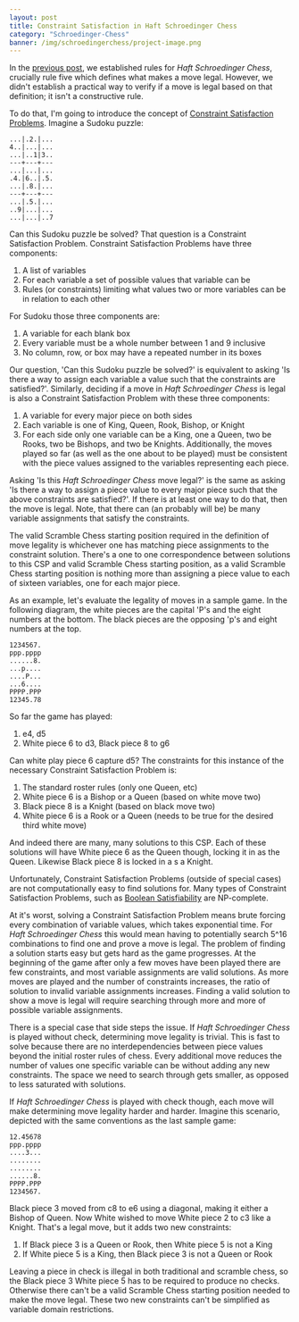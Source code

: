 ```yaml
---
layout: post
title: Constraint Satisfaction in Haft Schroedinger Chess
category: "Schroedinger-Chess"
banner: /img/schroedingerchess/project-image.png
---
```


In the [previous post](schroedinger-chess/2017/11/28/introduction-to-haft-schroedinger-chess.html), we established rules for *Haft Schroedinger Chess*, crucially rule five which defines what makes a move legal. However, we didn't establish a practical way to verify if a move is legal based on that definition; it isn't a constructive rule.

To do that, I'm going to introduce the concept of [Constraint Satisfaction Problems](https://en.wikipedia.org/wiki/Constraint_satisfaction_problem). Imagine a Sudoku puzzle: 

    ...|.2.|...
    4..|...|...
    ...|..1|3..
    ---+---+---
    ...|...|...
    .4.|6..|.5.
    ...|.8.|...
    ---+---+---
    ...|.5.|...
    ..9|...|...
    ...|...|..7

Can this Sudoku puzzle be solved? That question is a Constraint Satisfaction Problem. Constraint Satisfaction Problems have three components:

1. A list of variables
2. For each variable a set of possible values that variable can be
3. Rules (or constraints) limiting what values two or more variables can be in relation to each other

For Sudoku those three components are:

1. A variable for each blank box
2. Every variable must be a whole number between 1 and 9 inclusive
3. No column, row, or box may have a repeated number in its boxes

Our question, 'Can this Sudoku puzzle be solved?' is equivalent to asking 'Is there a way to assign each variable a value such that the constraints are satisfied?'. Similarly, deciding if a move in *Haft Schroedinger Chess* is legal is also a Constraint Satisfaction Problem with these three components:

1. A variable for every major piece on both sides
2. Each variable is one of King, Queen, Rook, Bishop, or Knight
3. For each side only one variable can be a King, one a Queen, two be Rooks, two be Bishops, and two be Knights. Additionally, the moves played so far (as well as the one about to be played) must be consistent with the piece values assigned to the variables representing each piece.

Asking 'Is this *Haft Schroedinger Chess* move legal?' is the same as asking 'Is there a way to assign a piece value to every major piece such that the above constraints are satisfied?'. If there is at least one way to do that, then the move is legal. Note, that there can (an probably will be) be many variable assignments that satisfy the constraints.

The valid Scramble Chess starting position required in the definition of move legality is whichever one has matching piece assignments to the constraint solution. There's a one to one correspondence between solutions to this CSP and valid Scramble Chess starting position, as a valid Scramble Chess starting position is nothing more than assigning a piece value to each of sixteen variables, one for each major piece. 

As an example, let's evaluate the legality of moves in a sample game. In the following diagram, the white pieces are the capital 'P's and the eight numbers at the bottom. The black pieces are the opposing 'p's and eight numbers at the top.

    1234567.
    ppp.pppp
    ......8.
    ...p....
    ....P...
    ...6....
    PPPP.PPP
    12345.78

So far the game has played:

1. e4, d5
2. White piece 6 to d3, Black piece 8 to g6

Can white play piece 6 capture d5? The constraints for this instance of the necessary Constraint Satisfaction Problem is:

1. The standard roster rules (only one Queen, etc)
2. White piece 6 is a Bishop or a Queen (based on white move two)
3. Black piece 8 is a Knight (based on black move two)
4. White piece 6 is a Rook or a Queen (needs to be true for the desired third white move)

And indeed there are many, many solutions to this CSP. Each of these solutions will have White piece 6 as the Queen though, locking it in as the Queen. Likewise Black piece 8 is locked in a s a Knight.

Unfortunately, Constraint Satisfaction Problems (outside of special cases) are not computationally easy to find solutions for. Many types of Constraint Satisfaction Problems, such as [Boolean Satisfiability](https://en.wikipedia.org/wiki/Boolean_satisfiability_problem#Unrestricted_satisfiability_.28SAT.29) are NP-complete.

At it's worst, solving a Constraint Satisfaction Problem means brute forcing every combination of variable values, which takes exponential time. For *Haft Schroedinger Chess* this would mean having to potentially search 5^16 combinations to find one and prove a move is legal. The problem of finding a solution starts easy but gets hard as the game progresses. At the beginning of the game after only a few moves have been played there are few constraints, and most variable assignments are valid solutions. As more moves are played and the number of constraints increases, the ratio of solution to invalid variable assignments increases. Finding a valid solution to show a move is legal will require searching through more and more of possible variable assignments. 

There is a special case that side steps the issue. If *Haft Schroedinger Chess* is played without check, determining move legality is trivial. This is fast to solve because there are no interdependencies between piece values beyond the initial roster rules of chess. Every additional move reduces the number of values one specific variable can be without adding any new constraints. The space we need to search through gets smaller, as opposed to less saturated with solutions.

If *Haft Schroedinger Chess* is played with check though, each move will make determining move legality harder and harder. Imagine this scenario, depicted with the same conventions as the last sample game:

    12.45678
    ppp.pppp
    ....3...
    ........
    ........
    ......8.
    PPPP.PPP
    1234567.

Black piece 3 moved from c8 to e6 using a diagonal, making it either a Bishop of Queen. Now White wished to move White piece 2 to c3 like a Knight. That's a legal move, but it adds two new constraints:

1. If Black piece 3 is a Queen or Rook, then White piece 5 is not a King
2. If White piece 5 is a King, then Black piece 3 is not a Queen or Rook

Leaving a piece in check is illegal in both traditional and scramble chess, so the Black piece 3 White piece 5 has to be required to produce no checks. Otherwise there can't be a valid Scramble Chess starting position needed to make the move legal. These two new constraints can't be simplified as variable domain restrictions.
